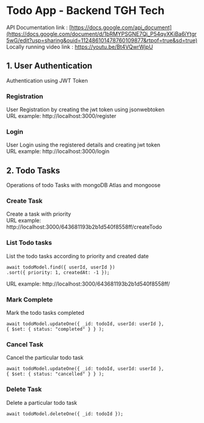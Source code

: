# Todo App - Backend TGH Tech

API Documentation link : [https://docs.google.com/api_document](https://docs.google.com/document/d/1bRMYPSGNE7Qj_P54qyXKiBa6iYtgr5wG/edit?usp=sharing&ouid=112486101478760109877&rtpof=true&sd=true) \
Locally running video link : https://youtu.be/Bt4VQwrWjpU 


## 1. User Authentication
Authentication using JWT Token
### Registration
User Registration by creating the jwt token using jsonwebtoken\
URL example: http://localhost:3000/register

### Login
User Login using the registered details and creating jwt token\
URL example: http://localhost:3000/login 

## 2. Todo Tasks
Operations of todo Tasks with mongoDB Atlas and mongoose
### Create Task
Create a task with priority\
URL example: http://localhost:3000/643681193b2b1d540f8558ff/createTodo

### List Todo tasks
List the todo tasks according to priority and created date
```
await todoModel.find({ userId, userId })
.sort({ priority: 1, createdAt: -1 });
```
URL example: http://localhost:3000/643681193b2b1d540f8558ff/

### Mark Complete
Mark the todo tasks completed
```
await todoModel.updateOne({ _id: todoId, userId: userId },
{ $set: { status: "completed" } } );
```

### Cancel Task
Cancel the particular todo task
```
await todoModel.updateOne({ _id: todoId, userId: userId },
{ $set: { status: "cancelled" } } );
```

### Delete Task
Delete a particular todo task
```
await todoModel.deleteOne({ _id: todoId });
```
